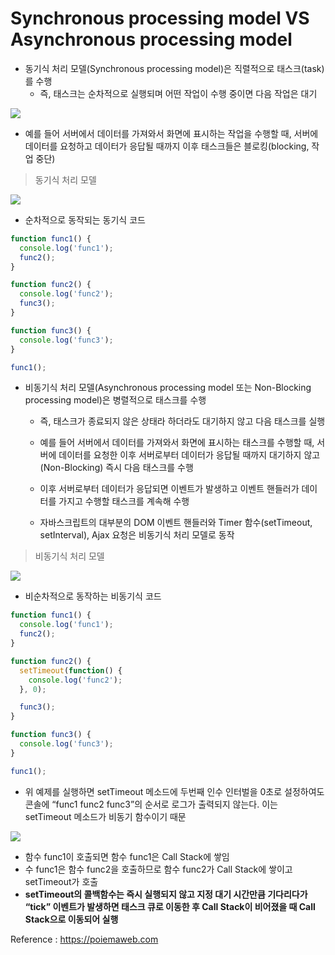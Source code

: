 # Synchronous processing model VS Asynchronous processing model

- 동기식 처리 모델(Synchronous processing model)은 직렬적으로 태스크(task)를 수행
  - 즉, 태스크는 순차적으로 실행되며 어떤 작업이 수행 중이면 다음 작업은 대기

![](https://poiemaweb.com/img/block_nonblock.png)

- 예를 들어 서버에서 데이터를 가져와서 화면에 표시하는 작업을 수행할 때, 서버에 데이터를 요청하고 데이터가 응답될 때까지 이후 태스크들은 블로킹(blocking, 작업 중단)

> 동기식 처리 모델

![](https://poiemaweb.com/img/synchronous.png)

- 순차적으로 동작되는 동기식 코드

```javascript
function func1() {
  console.log('func1');
  func2();
}

function func2() {
  console.log('func2');
  func3();
}

function func3() {
  console.log('func3');
}

func1();
```

- 비동기식 처리 모델(Asynchronous processing model 또는 Non-Blocking processing model)은 병렬적으로 태스크를 수행

  - 즉, 태스크가 종료되지 않은 상태라 하더라도 대기하지 않고 다음 태스크를 실행
  - 예를 들어 서버에서 데이터를 가져와서 화면에 표시하는 태스크를 수행할 때, 서버에 데이터를 요청한 이후 서버로부터 데이터가 응답될 때까지 대기하지 않고(Non-Blocking) 즉시 다음 태스크를 수행
  - 이후 서버로부터 데이터가 응답되면 이벤트가 발생하고 이벤트 핸들러가 데이터를 가지고 수행할 태스크를 계속해 수행

  - 자바스크립트의 대부분의 DOM 이벤트 핸들러와 Timer 함수(setTimeout, setInterval), Ajax 요청은 비동기식 처리 모델로 동작

> 비동기식 처리 모델

![](https://poiemaweb.com/img/asynchronous.png)

- 비순차적으로 동작하는 비동기식 코드

```javascript
function func1() {
  console.log('func1');
  func2();
}

function func2() {
  setTimeout(function() {
    console.log('func2');
  }, 0);

  func3();
}

function func3() {
  console.log('func3');
}

func1();
```

- 위 예제를 실행하면 setTimeout 메소드에 두번째 인수 인터벌을 0초로 설정하여도 콘솔에 “func1 func2 func3”의 순서로 로그가 출력되지 않는다. 이는 setTimeout 메소드가 비동기 함수이기 때문

![](https://poiemaweb.com/img/settimeout.png)

- 함수 func1이 호출되면 함수 func1은 Call Stack에 쌓임
- 수 func1은 함수 func2을 호출하므로 함수 func2가 Call Stack에 쌓이고 setTimeout가 호출
- **setTimeout의 콜백함수는 즉시 실행되지 않고 지정 대기 시간만큼 기다리다가 “tick” 이벤트가 발생하면 태스크 큐로 이동한 후 Call Stack이 비어졌을 때 Call Stack으로 이동되어 실행**



Reference : https://poiemaweb.com